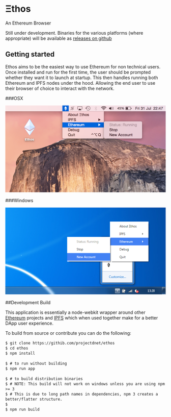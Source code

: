 Ξthos
=====

An Ethereum Browser

Still under development.
Binaries for the various platforms (where appropriate) will be available as [releases on github](http://github.com/projectdnet/ethos/releases)

## Getting started

Ethos aims to be the easiest way to use Ethereum for non technical users. Once installed and run for the first time, the user should be prompted whether they want it to launch at startup. This then handles running both Ethereum and IPFS nodes under the hood. Allowing the end user to use their browser of choice to interact with the network.

###OSX

![OSX screenshot](/app/images/screenshots/osx.png?raw=true "OSX screenshot")

###Windows

![Windows screenshot](/app/images/screenshots/win.png?raw=true "Windows screenshot")

##Development Build

This application is essentially a node-webkit wrapper around other [Ethereum](http://ethereum.org) projects and [IPFS](http://ipfs.io) which when used together make for a better DApp user experience.

To build from source or contribute you can do the following:

    $ git clone https://githib.com/projectdnet/ethos
    $ cd ethos
    $ npm install

    $ # to run without building
    $ npm run app

    $ # to build distribution binaries
    $ # NOTE: This build will not work on windows unless you are using npm >= 3
    $ # This is due to long path names in dependencies, npm 3 creates a better/flatter structure.
    $
    $ npm run build



